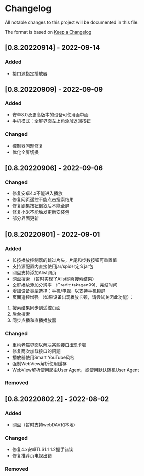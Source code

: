 # Changelog
All notable changes to this project will be documented in this file.

The format is based on [Keep a Changelog](https://keepachangelog.com/en/1.0.0/)

## [0.8.20220914] - 2022-09-14
### Added
- 接口源指定播放器

## [0.8.20220909] - 2022-09-09
### Added
- 安卓8.0及更高版本的设备可使用画中画
- 手机模式：全屏界面左上角添加返回按钮

### Changed
- 控制器问题修复
- 优化全屏切换

## [0.8.20220906] - 2022-09-06
### Changed
- 修复安卓4.x不能进入播放
- 修复网页遥控不能点击搜索结果
- 修复剧集按钮倒叙后不能全屏
- 修复小米不能触发更新安装包
- 部分界面更新

## [0.8.20220901] - 2022-09-01
### Added
- 长按播放控制器的跳过片头，片尾和步数按钮可重置值
- 支持源配置内直接使用jar/spider定义jar包
- 网盘支持添加Alist网页
- 网盘搜索 （暂时实现了Alist网页搜索结果）
- 全屏播放添加分辨率 （Credit: takagen99)，完结时间
- 增加设备类型选择：手机/电视，以支持手机锁屏
- 页面遥控增强 （如果设备出现播放卡顿，请尝试关闭此功能）：
 1. 搜索结果同步到遥控页面
 2. 后台搜索
 3. 同步点播和直播播放器

### Changed
- 重构老猫界面以解决某些接口出现卡顿
- 修复两次加载接口的问题
- 播放器使用Smart YouTube风格
- 强制WebView解析使用缓存
- WebView解析使用爬虫User Agent，或使用默认随机User Agent

### Removed

## [0.8.20220802.2] - 2022-08-02
### Added
- 网盘（暂时支持webDAV和本地）

### Changed
- 修复4.x安卓TLS1.1 1.2握手错误
- 修复推荐页电视出错

### Removed